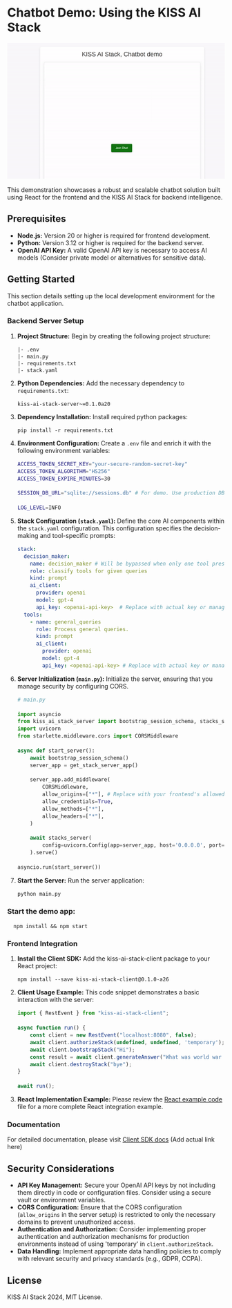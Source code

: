 # Chatbot Demo: Using the KISS AI Stack

![demo.gif](./demo.gif)

This demonstration showcases a robust and scalable chatbot solution built using React for the frontend and the KISS AI Stack for backend intelligence.
## Prerequisites

*   **Node.js:** Version 20 or higher is required for frontend development.
*   **Python:** Version 3.12 or higher is required for the backend server.
*   **OpenAI API Key:** A valid OpenAI API key is necessary to access AI models (Consider private model or alternatives for sensitive data).

## Getting Started

This section details setting up the local development environment for the chatbot application.

### Backend Server Setup

1.  **Project Structure:**
    Begin by creating the following project structure:

    ```
    |- .env
    |- main.py
    |- requirements.txt
    |- stack.yaml
    ```

2.  **Python Dependencies:**
    Add the necessary dependency to `requirements.txt`:

    ```text
    kiss-ai-stack-server~=0.1.0a20
    ```

3.  **Dependency Installation:**
    Install required python packages:

    ```shell
    pip install -r requirements.txt
    ```

4.  **Environment Configuration:**
    Create a `.env` file and enrich it with the following environment variables:

    ```bash
    ACCESS_TOKEN_SECRET_KEY="your-secure-random-secret-key"
    ACCESS_TOKEN_ALGORITHM="HS256"
    ACCESS_TOKEN_EXPIRE_MINUTES=30

    SESSION_DB_URL="sqlite://sessions.db" # For demo. Use production DB like postgress for production.

    LOG_LEVEL=INFO
    ```

5.  **Stack Configuration (`stack.yaml`):**
    Define the core AI components within the `stack.yaml` configuration. This configuration specifies the decision-making and tool-specific prompts:

    ```yaml
    stack:
      decision_maker:
        name: decision_maker # Will be bypassed when only one tool presents
        role: classify tools for given queries
        kind: prompt
        ai_client:
          provider: openai
          model: gpt-4
          api_key: <openai-api-key>  # Replace with actual key or managed API access.
      tools:
        - name: general_queries
          role: Process general queries.
          kind: prompt
          ai_client:
            provider: openai
            model: gpt-4
            api_key: <openai-api-key> # Replace with actual key or managed API access.
    ```

6.  **Server Initialization (`main.py`):**
    Initialize the server, ensuring that you manage security by configuring CORS.
    ```python
    # main.py

    import asyncio
    from kiss_ai_stack_server import bootstrap_session_schema, stacks_server, get_stack_server_app
    import uvicorn
    from starlette.middleware.cors import CORSMiddleware

    async def start_server():
        await bootstrap_session_schema()
        server_app = get_stack_server_app()

        server_app.add_middleware(
            CORSMiddleware,
            allow_origins=["*"], # Replace with your frontend's allowed origins.
            allow_credentials=True,
            allow_methods=["*"],
            allow_headers=["*"],
        )

        await stacks_server(
            config=uvicorn.Config(app=server_app, host='0.0.0.0', port=8080)
        ).serve()

    asyncio.run(start_server())
    ```

7.  **Start the Server:**
    Run the server application:

    ```shell
    python main.py
    ```

### Start the demo app:
```shell
  npm install && npm start
```

### Frontend Integration

1.  **Install the Client SDK:**
    Add the kiss-ai-stack-client package to your React project:

    ```shell
    npm install --save kiss-ai-stack-client@0.1.0-a26
    ```

2.  **Client Usage Example:**
    This code snippet demonstrates a basic interaction with the server:

    ```javascript
    import { RestEvent } from "kiss-ai-stack-client";

    async function run() {
        const client = new RestEvent("localhost:8080", false);
        await client.authorizeStack(undefined, undefined, 'temporary'); // Implement proper Auth
        await client.bootstrapStack("Hi");
        const result = await client.generateAnswer("What was world war 2 about?");
        await client.destroyStack("bye");
    }

    await run();
    ```

3.  **React Implementation Example:**
    Please review the [React example code](./src/services/ChatService.ts) file for a more complete React integration example.

### Documentation

For detailed documentation, please visit [Client SDK docs](https://kiss-ai-stack.github.io/docs/ai-stack-js-sdk/) (Add actual link here)

## Security Considerations

*   **API Key Management:** Secure your OpenAI API keys by not including them directly in code or configuration files. Consider using a secure vault or environment variables.
*   **CORS Configuration:** Ensure that the CORS configuration (`allow_origins` in the server setup) is restricted to only the necessary domains to prevent unauthorized access.
*   **Authentication and Authorization:** Consider implementing proper authentication and authorization mechanisms for production environments instead of using 'temporary' in `client.authorizeStack`.
*   **Data Handling:** Implement appropriate data handling policies to comply with relevant security and privacy standards (e.g., GDPR, CCPA).

## License

KISS AI Stack 2024, MIT License.